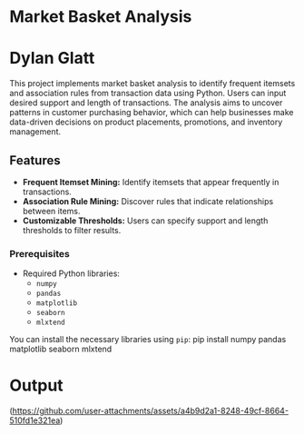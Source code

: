 # Market Basket Analysis
# Dylan Glatt

This project implements market basket analysis to identify frequent itemsets and association rules from transaction data using Python. Users can input desired support and length of transactions. The analysis aims to uncover patterns in customer purchasing behavior, which can help businesses make data-driven decisions on product placements, promotions, and inventory management.

## Features
- **Frequent Itemset Mining:** Identify itemsets that appear frequently in transactions.
- **Association Rule Mining:** Discover rules that indicate relationships between items.
- **Customizable Thresholds:** Users can specify support and length thresholds to filter results.

### Prerequisites
- Required Python libraries:
  - `numpy`
  - `pandas`
  - `matplotlib`
  - `seaborn`
  - `mlxtend`

You can install the necessary libraries using `pip`:
pip install numpy pandas matplotlib seaborn mlxtend

# Output
(https://github.com/user-attachments/assets/a4b9d2a1-8248-49cf-8664-510fd1e321ea)
